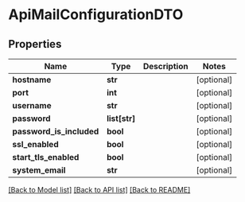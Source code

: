 # ApiMailConfigurationDTO

## Properties
Name | Type | Description | Notes
------------ | ------------- | ------------- | -------------
**hostname** | **str** |  | [optional] 
**port** | **int** |  | [optional] 
**username** | **str** |  | [optional] 
**password** | **list[str]** |  | [optional] 
**password_is_included** | **bool** |  | [optional] 
**ssl_enabled** | **bool** |  | [optional] 
**start_tls_enabled** | **bool** |  | [optional] 
**system_email** | **str** |  | [optional] 

[[Back to Model list]](../README.md#documentation-for-models) [[Back to API list]](../README.md#documentation-for-api-endpoints) [[Back to README]](../README.md)

